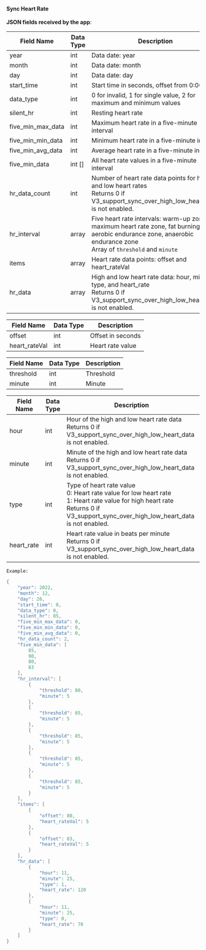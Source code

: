 #### Sync Heart Rate


**JSON fields received by the app**:

| Field Name         | Data Type | Description                                                                                                |
| ------------------ | --------- | ---------------------------------------------------------------------------------------------------------- |
| year               | int       | Data date: year                                                                                            |
| month              | int       | Data date: month                                                                                           |
| day                | int       | Data date: day                                                                                             |
| start_time         | int       | Start time in seconds, offset from 0:00                                                                     |
| data_type          | int       | 0 for invalid, 1 for single value, 2 for maximum and minimum values                                        |
| silent_hr          | int       | Resting heart rate                                                                                         |
| five_min_max_data  | int       | Maximum heart rate in a five-minute interval                                                               |
| five_min_min_data  | int       | Minimum heart rate in a five-minute interval                                                               |
| five_min_avg_data  | int       | Average heart rate in a five-minute interval                                                               |
| five_min_data      | int []    | All heart rate values in a five-minute interval                                                            |
| hr_data_count      | int       | Number of heart rate data points for high and low heart rates <br />Returns 0 if V3_support_sync_over_high_low_heart_data is not enabled. |
| hr_interval        | array     | Five heart rate intervals: warm-up zone, maximum heart rate zone, fat burning zone, aerobic endurance zone, anaerobic endurance zone<br />Array of `threshold` and `minute` |
| items              | array     | Heart rate data points: offset and heart_rateVal                                                           |
| hr_data            | array     | High and low heart rate data: hour, minute, type, and heart_rate<br />Returns 0 if V3_support_sync_over_high_low_heart_data is not enabled. |

| Field Name      | Data Type | Description              |
| --------------- | --------- | ------------------------ |
| offset          | int       | Offset in seconds        |
| heart_rateVal   | int       | Heart rate value          |

| Field Name   | Data Type | Description |
| ------------ | --------- | ----------- |
| threshold    | int       | Threshold   |
| minute       | int       | Minute      |

| Field Name   | Data Type | Description                                                                                                |
| ------------ | --------- | ---------------------------------------------------------------------------------------------------------- |
| hour         | int       | Hour of the high and low heart rate data<br />Returns 0 if V3_support_sync_over_high_low_heart_data is not enabled. |
| minute       | int       | Minute of the high and low heart rate data<br />Returns 0 if V3_support_sync_over_high_low_heart_data is not enabled. |
| type         | int       | Type of heart rate value<br />0: Heart rate value for low heart rate<br />1: Heart rate value for high heart rate<br />Returns 0 if V3_support_sync_over_high_low_heart_data is not enabled. |
| heart_rate   | int       | Heart rate value in beats per minute<br />Returns 0 if V3_support_sync_over_high_low_heart_data is not enabled. |

`Example:`

```c
{
    "year": 2022,
    "month": 12,
    "day": 26,
    "start_time": 0,
    "data_type": 0,
    "silent_hr": 85,
    "five_min_max_data": 0,
    "five_min_min_data": 0,
    "five_min_avg_data": 0,
    "hr_data_count": 2,
    "five_min_data": [
        85,
        90,
        80,
        83
    ],
    "hr_interval": [
        {
            "threshold": 80,
            "minute": 5
        },
        {
            "threshold": 85,
            "minute": 5
        },
        {
            "threshold": 85,
            "minute": 5
        },
        {
            "threshold": 85,
            "minute": 5
        },
        {
            "threshold": 85,
            "minute": 5
        }
    ],
    "items": [
        {
            "offset": 80,
            "heart_rateVal": 5
        },
        {
            "offset": 83,
            "heart_rateVal": 5
        }
    ],
    "hr_data": [
        {
            "hour": 11,
            "minute": 25,
            "type": 1,
            "heart_rate": 120
        },
        {
            "hour": 11,
            "minute": 25,
            "type": 0,
            "heart_rate": 70
        }
    ]
}
```
